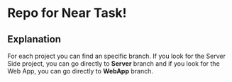 # Repo for Near Task!

## Explanation

For each project you can find an specific branch. If you look for the Server Side project, you can go directly to __Server__ branch and if you look for the Web App, you can go directly to __WebApp__ branch.
